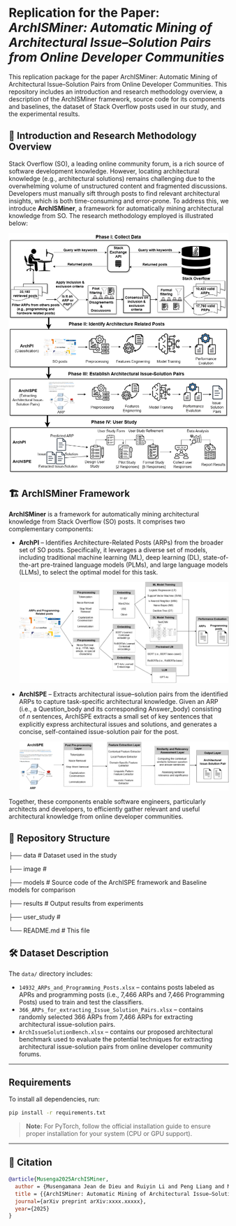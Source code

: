 # Replication for the Paper: *ArchISMiner: Automatic Mining of Architectural Issue–Solution Pairs from Online Developer Communities*

This replication package for the paper ArchISMiner: Automatic Mining of Architectural Issue–Solution Pairs from Online Developer Communities.
This repository includes an introduction and research methodology overview, a description of the ArchISMiner framework, source code for its components and baselines, the dataset of Stack Overflow posts used in our study, and the experimental results.

## 🚨 Introduction and Research Methodology Overview

Stack Overflow (SO), a leading online community forum, is a rich source of software development knowledge. 
However, locating architectural knowledge (e.g., architectural solutions) remains challenging due to the overwhelming volume of unstructured content and fragmented discussions.
Developers must manually sift through posts to find relevant architectural insights, which is both time-consuming and error-prone. To address this, we introduce **ArchISMiner**, a framework for automatically mining architectural knowledge from SO. 
The research methodology employed is illustrated below:

![Overview of Research Methodology](images/OverviewOftheReseachMethod.png)

## 🏗️ ArchISMiner Framework

**ArchISMiner** is a framework for automatically mining architectural knowledge from Stack Overflow (SO) posts. It comprises two complementary components:

- **ArchPI** – Identifies Architecture-Related Posts (ARPs) from the broader set of SO posts. Specifically, it leverages a diverse set of models, including traditional machine learning (ML), deep learning (DL), state-of-the-art pre-trained language models (PLMs), and large language models (LLMs), to select the optimal model for this task.

  ![ARPs Identification Component](images/ARPs_Indetification_Component.png)

- **ArchISPE** – Extracts architectural issue–solution pairs from the identified ARPs to capture task-specific architectural knowledge. Given an ARP (i.e., a Question_body and its corresponding Answer_body) consisting of 𝑛 sentences, ArchISPE extracts a small set of key sentences that explicitly express architectural issues and solutions, and generates a concise, self-contained issue-solution pair for the post.

  ![ArchISPE Component](images/ArchISPE_Component.png)

Together, these components enable software engineers, particularly architects and developers, to efficiently gather relevant and useful architectural knowledge from online developer communities.

## 📁 Repository Structure

├── data                  # Dataset used in the study

├── image                 # 

├── models                # Source code of the ArchISPE framework and Baseline models for comparison

├── results               # Output results from experiments

├── user_study            # 

└── README.md             # This file

## 🛠️ Dataset Description

The `data/` directory includes:
- `14932_ARPs_and_Programming_Posts.xlsx` – contains posts labeled as APRs and programming posts (i.e., 7,466 ARPs and 7,466 Programming Posts) used to train and test the classifiers. 
- `366_ARPs_for_extracting_Issue_Solution_Pairs.xlsx` – contains randomly selected 366 ARPs from 7,466 ARPs for extracting architectural issue-solution pairs.
- `ArchIssueSolutionBench.xlsx` – contains our proposed architectural benchmark used to evaluate the potential techniques for extracting architectural issue-solution pairs from online developer community forums. 

---
## Requirements

To install all dependencies, run:

```bash
pip install -r requirements.txt
```
> **Note:** For PyTorch, follow the official installation guide to ensure proper installation for your system (CPU or GPU support).


---
## 📝 Citation

```bibtex
@article{Musenga2025ArchISMiner,
  author = {Musengamana Jean de Dieu and Ruiyin Li and Peng Liang and Mojtaba Shahin and Muhammad Waseem and Zengyang Li and Bangchao Wang and Arif Ali Khan and Mst Shamima Aktar},
  title = {{ArchISMiner: Automatic Mining of Architectural Issue–Solution Pairs from Online Developer Communities}},
  journal={arXiv preprint arXiv:xxxx.xxxxx},
  year={2025}
}
```
